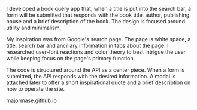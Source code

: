 I developed a book query app that, when a title is put into the search bar, a form will be submitted that responds with the book title, author, publishing house and a brief description of the book. The design is focused around utility and minimalism.

 My inspiration was from Google's search page. The page is white space, a title, search bar and ancillary information in tabs about the page. I researched user-font reactions and color theory to best intrigue the user while keeping focus on the page's primary function.

 The code is structured around the API as a center piece. When a form is submitted, the API responds with the desired information. A modal is attached later to offer a short inspirational quote and a brief description on how to operate the site.

  
 majormase.github.io
